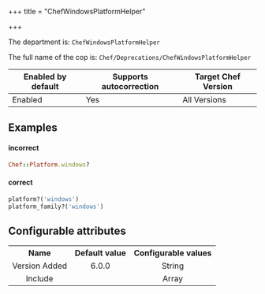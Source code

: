 +++
title = "ChefWindowsPlatformHelper"

+++

<!-- This content is automatically generated. See https://github.com/chef/chef-web-docs/blob/main/generated/README.md -->

The department is: `ChefWindowsPlatformHelper`

The full name of the cop is: `Chef/Deprecations/ChefWindowsPlatformHelper`

| Enabled by default | Supports autocorrection | Target Chef Version |
| --- | --- | --- |
| Enabled | Yes | All Versions |

## Examples


#### incorrect

```ruby
Chef::Platform.windows?
```

#### correct

```ruby
platform?('windows')
platform_family?('windows')
```

## Configurable attributes

<table>
<tbody><tr>
<th>Name</th>
<th>Default value</th>
<th>Configurable values</th>
</tr>
<tr>
<td style="text-align:center">Version Added</td>
<td style="text-align:center">6.0.0</td>
<td style="text-align:center">String</td>
</tr>
<tr><td style="text-align:center">Include</td>
<td style="text-align:center"><ul>
</ul>
</td>
<td style="text-align:center">Array</td>
</tr></tbody></table>
